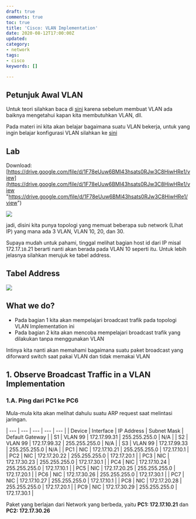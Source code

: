 ```yaml
---
draft: true
comments: true
toc: true
title: 'Cisco: VLAN Implementation'
date: 2020-08-12T17:00:00Z
updated: 
category:
- network
tags:
- cisco
keywords: []

---
```

## Petunjuk Awal VLAN

Untuk teori silahkan baca di [sini]() karena sebelum membuat VLAN ada baiknya mengetahui kapan kita membutuhkan VLAN, dll.

Pada materi ini kita akan belajar bagaimana suatu VLAN bekerja, untuk yang ingin belajar konfigurasi VLAN silahkan ke [sini](8log.netlify.app/2020/07/26/network/cisco-vlan-configuration "sini")

## Lab

Download: [https://drive.google.com/file/d/1F78eUuw6BMl43hsats0RJw3C8HiwHRe1/view](https://drive.google.com/file/d/1F78eUuw6BMl43hsats0RJw3C8HiwHRe1/view "https://drive.google.com/file/d/1F78eUuw6BMl43hsats0RJw3C8HiwHRe1/view")

![](/images/screenshot_2020-08-13_23-40-48.png)

jadi, disini kita punya topologi yang memuat beberapa sub network (Lihat IP) yang mana ada 3 VLAN, VLAN 10, 20, dan 30. 

Supaya mudah untuk pahami, tinggal melihat bagian host id dari IP misal 172.17.`10`.21 berarti nanti akan berada pada VLAN 10 seperti itu. Untuk lebih jelasnya silahkan merujuk ke tabel address.

## Tabel Address

![](/images/screenshot_2020-08-13_23-44-33.png)

## What we do?

* Pada bagian 1 kita akan mempelajari broadcast trafik pada topologi VLAN Implementation ini
* Pada bagian 2 kita akan mencoba mempelajari broadcast trafik yang dilakukan tanpa menggunakan VLAN

Intinya kita nanti akan memahami bagaimana suatu paket broadcast yang diforward switch saat pakai VLAN dan tidak memakai VLAN

## 1. Observe Broadcast Traffic in a VLAN Implementation

### 1.A. Ping dari PC1 ke PC6

Mula-mula kita akan melihat dahulu suatu ARP request saat melintasi jaringan.

| --- | --- | --- | --- | --- |
| Device | Interface | IP Address | Subnet Mask | Default Gateway |
| S1 | VLAN 99 | 172.17.99.31 | 255.255.255.0 | N/A |
| S2 | VLAN 99 | 172.17.99.32 | 255.255.255.0 | N/A |
| S3 | VLAN 99 | 172.17.99.33 | 255.255.255.0 | N/A |
| PC1 | NIC | 172.17.10.21 | 255.255.255.0 | 172.17.10.1 |
| PC2 | NIC | 172.17.20.22 | 255.255.255.0 | 172.17.20.1 |
| PC3 | NIC | 172.17.30.23 | 255.255.255.0 | 172.17.30.1 |
| PC4 | NIC | 172.17.10.24 | 255.255.255.0 | 172.17.10.1 |
| PC5 | NIC | 172.17.20.25 | 255.255.255.0 | 172.17.20.1 |
| PC6 | NIC | 172.17.30.26 | 255.255.255.0 | 172.17.30.1 |
| PC7 | NIC | 172.17.10.27 | 255.255.255.0 | 172.17.10.1 |
| PC8 | NIC | 172.17.20.28 | 255.255.255.0 | 172.17.20.1 |
| PC9 | NIC | 172.17.30.29 | 255.255.255.0 | 172.17.30.1 |

Paket yang berlajan dari Network yang berbeda, yaitu **PC1: 172.17.10.21** dan **PC2: 172.17.30.26**
